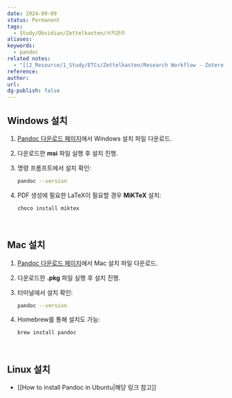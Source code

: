 ```yaml
---
date: 2024-09-09
status: Permanent
tags:
  - Study/Obsidian/Zettelkasten/서지관리
aliases: 
keywords:
  - pandoc
related notes:
  - "[[2_Resource/1_Study/ETCs/Zettelkasten/Research Workflow - Zotero, Pandoc]]"
reference: 
author: 
url: 
dg-publish: false
---
```

## Windows 설치

1. [Pandoc 다운로드 페이지](https://pandoc.org/installing.html)에서 Windows 설치 파일 다운로드.
2. 다운로드한 **msi** 파일 실행 후 설치 진행.
3. 명령 프롬프트에서 설치 확인:

   ```bash
   pandoc --version
   ```

4. PDF 생성에 필요한 LaTeX이 필요할 경우 **MiKTeX** 설치:

   ```bash
   choco install miktex
   ```

<br>



## Mac 설치

1. [Pandoc 다운로드 페이지](https://pandoc.org/installing.html)에서 Mac 설치 파일 다운로드.
2. 다운로드한 **.pkg** 파일 실행 후 설치 진행.
3. 터미널에서 설치 확인:

   ```bash
   pandoc --version
   ```

4. Homebrew를 통해 설치도 가능:

   ```bash
   brew install pandoc
   ```


<br>

## Linux 설치

- [[How to install Pandoc in Ubuntu|해당 링크 참고]]
